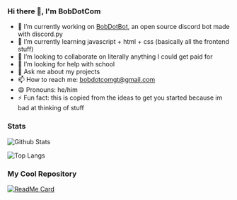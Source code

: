 ### Hi there 👋, I'm BobDotCom

- 🔭 I’m currently working on [BobDotBot](https://github.com/BobDotCom/BobDotBot), an open source discord bot made with discord.py
- 🌱 I’m currently learning javascript + html + css (basically all the frontend stuff)
- 👯 I’m looking to collaborate on literally anything I could get paid for
- 🤔 I’m looking for help with school
- 💬 Ask me about my projects
- 📫 How to reach me: bobdotcomgt@gmail.com
- 😄 Pronouns: he/him
- ⚡ Fun fact: this is copied from the ideas to get you started because im bad at thinking of stuff

### Stats

![Github Stats](https://github-readme-stats.vercel.app/api?username=BobDotCom&show_icons=True&count_private=True&theme=blue-green&include_all_commits=True&hide_border=true&bg_color=282828)

![Top Langs](https://github-readme-stats.vercel.app/api/top-langs/?username=BobDotCom&theme=blue-green&layout=compact&hide_border=true&bg_color=282828)

### My Cool Repository

[![ReadMe Card](https://github-readme-stats.vercel.app/api/pin/?username=BobDotCom&repo=BobDotBot&theme=blue-green&bg_color=282828&hide_border=True)](https://github.com/BobDotCom/BobDotBot)

<!--
**BobDotCom/BobDotCom** is a ✨ _special_ ✨ repository because its `README.md` (this file) appears on your GitHub profile.

Here are some ideas to get you started:

- 🔭 I’m currently working on ...
- 🌱 I’m currently learning ...
- 👯 I’m looking to collaborate on ...
- 🤔 I’m looking for help with ...
- 💬 Ask me about ...
- 📫 How to reach me: ...
- 😄 Pronouns: ...
- ⚡ Fun fact: ...
-->
